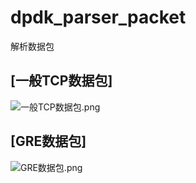 # dpdk_parser_packet
解析数据包

## [一般TCP数据包]
![一般TCP数据包.png](https://github.com/gchs2012/dpdk_parser_packet/blob/master/image/一般TCP数据包.png)

## [GRE数据包]
![GRE数据包.png](https://github.com/gchs2012/dpdk_parser_packet/blob/master/image/GRE数据包.png)
